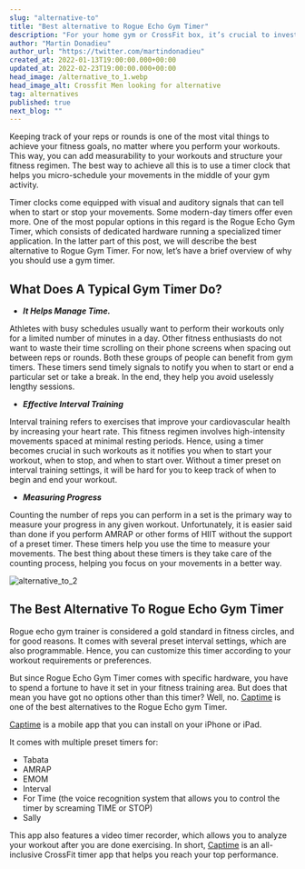 ```yaml
---
slug: "alternative-to"
title: "Best alternative to Rogue Echo Gym Timer"
description: "For your home gym or CrossFit box, it’s crucial to invest in a good timer. Focus on your workout without dealing with your watch when you’re out of breath."
author: "Martin Donadieu"
author_url: "https://twitter.com/martindonadieu"
created_at: 2022-01-13T19:00:00.000+00:00
updated_at: 2022-02-23T19:00:00.000+00:00
head_image: /alternative_to_1.webp
head_image_alt: Crossfit Men looking for alternative
tag: alternatives
published: true
next_blog: ""
---
```


Keeping track of your reps or rounds is one of the most vital things to achieve your fitness goals, no matter where you perform your workouts. This way, you can add measurability to your workouts and structure your fitness regimen. The best way to achieve all this is to use a timer clock that helps you micro-schedule your movements in the middle of your gym activity.

Timer clocks come equipped with visual and auditory signals that can tell when to start or stop your movements. Some modern-day timers offer even more. One of the most popular options in this regard is the Rogue Echo Gym Timer, which consists of dedicated hardware running a specialized timer application. In the latter part of this post, we will describe the best alternative to Rogue Gym Timer. For now, let’s have a brief overview of why you should use a gym timer.

## **What Does A Typical Gym Timer Do?**

- **_It Helps Manage Time._**

Athletes with busy schedules usually want to perform their workouts only for a limited number of minutes in a day. Other fitness enthusiasts do not want to waste their time scrolling on their phone screens when spacing out between reps or rounds. Both these groups of people can benefit from gym timers. These timers send timely signals to notify you when to start or end a particular set or take a break. In the end, they help you avoid uselessly lengthy sessions.

- **_Effective Interval Training_**

Interval training refers to exercises that improve your cardiovascular health by increasing your heart rate. This fitness regimen involves high-intensity movements spaced at minimal resting periods. Hence, using a timer becomes crucial in such workouts as it notifies you when to start your workout, when to stop, and when to start over. Without a timer preset on interval training settings, it will be hard for you to keep track of when to begin and end your workout.

- **_Measuring Progress_**

Counting the number of reps you can perform in a set is the primary way to measure your progress in any given workout. Unfortunately, it is easier said than done if you perform AMRAP or other forms of HIIT without the support of a preset timer. These timers help you use the time to measure your movements. The best thing about these timers is they take care of the counting process, helping you focus on your movements in a better way.

![alternative_to_2](/alternative_to_2.webp)

## **The Best Alternative To Rogue Echo Gym Timer**

Rogue echo gym trainer is considered a gold standard in fitness circles, and for good reasons. It comes with several preset interval settings, which are also programmable. Hence, you can customize this timer according to your workout requirements or preferences.

But since Rogue Echo Gym Timer comes with specific hardware, you have to spend a fortune to have it set in your fitness training area. But does that mean you have got no options other than this timer? Well, no. [Captime](http://onelink.to/captime) is one of the best alternatives to the Rogue Echo gym Timer.

[Captime](http://onelink.to/captime) is a mobile app that you can install on your iPhone or iPad.

It comes with multiple preset timers for:

- Tabata
- AMRAP
- EMOM
- Interval
- For Time (the voice recognition system that allows you to control the timer by screaming TIME or STOP)
- Sally

This app also features a video timer recorder, which allows you to analyze your workout after you are done exercising. In short, [Captime](http://onelink.to/captime) is an all-inclusive CrossFit timer app that helps you reach your top performance.
